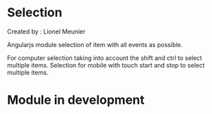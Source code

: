 Selection
=========
Created by : Lionel Meunier

Angularjs module selection of item with all events as possible.

For computer selection taking into account the shift and ctrl to select multiple items. 
Selection for mobile with touch start and stop to select multiple items.

Module in development
=====================